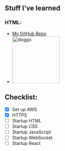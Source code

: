 ## Stuff I've learned
### HTML:
- <a href="https://github.com/Nathanos56/CS260-Startup">My GitHub Repo</a>
- <img src="inmglinkhere" alt="doggo" width="150">

## Checklist:
- [X] Set up AWS
- [X] HTTPS
- [ ] Startup HTML
- [ ] Startup CSS
- [ ] Startup JavaScript
- [ ] Startup WebSocket
- [ ] Startup React
